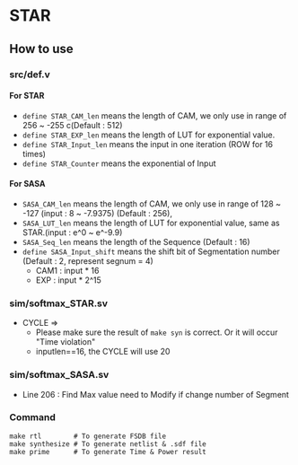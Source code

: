 # STAR
## How to use
### src/def.v
#### For STAR
* `define STAR_CAM_len` means the length of CAM, we only use in range of 256 ~ -255 c(Default : 512)
* `define STAR_EXP_len` means the length of LUT for exponential value.
* `define STAR_Input_len` means the input in one iteration (ROW for 16 times)
* `define STAR_Counter` means the exponential of Input

#### For SASA
* `SASA_CAM_len` means the length of CAM, we only use in range of 128 ~ -127 (input : 8 ~ -7.9375) (Default : 256), 
* `SASA_LUT_len` means the length of LUT for exponential value, same as STAR.(input : e^0 ~ e^-9.9)
* `SASA_Seq_len` means the length of the Sequence (Default : 16)
* `define SASA_Input_shift` means the shift bit of Segmentation number (Default : 2, represent segnum = 4)
  * CAM1 : input * 16
  * EXP  : input * 2^15
### sim/softmax_STAR.sv
* CYCLE =>
  * Please make sure the result of `make syn` is correct. Or it will occur "Time violation"
  * inputlen==16, the CYCLE will use 20
### sim/softmax_SASA.sv
* Line 206 : Find Max value need to Modify if change number of Segment
### Command
```sh=
make rtl        # To generate FSDB file
make synthesize # To generate netlist & .sdf file
make prime      # To generate Time & Power result
```
